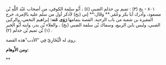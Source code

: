٨٠١ - بخ (٣) : تميم بن حذلم الضبي (٤) ، أَبُو سلمة الكوفي، من أصحاب عَبْد اللَّهِ بْن مسعود، وأدرك أبا بكر وعُمَر.** وَقَال:** إني (بخ) لأذكر أول من سلم عليه بالإمرة، خرج المغيرة بن شعبة من باب الرحبة. القصة بتمامها.**رَوَى عَنه:** إبراهيم النخعي، والركين الضبي، وليس بابن الربيع، وسماك بْن سلمة الضبي (بخ) ، والعلاء بْن بدر، وابنه أَبُو الخير (١) بْن تميم بْن حذلم (٢) .

روى له الْبُخَارِيّ فِي "الأدب"هذه القصة.

**ومن الأَوهام:**

**
